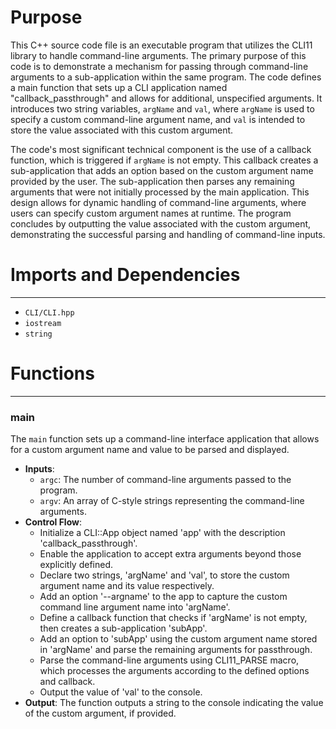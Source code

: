 # Purpose
This C++ source code file is an executable program that utilizes the CLI11 library to handle command-line arguments. The primary purpose of this code is to demonstrate a mechanism for passing through command-line arguments to a sub-application within the same program. The code defines a main function that sets up a CLI application named "callback_passthrough" and allows for additional, unspecified arguments. It introduces two string variables, `argName` and `val`, where `argName` is used to specify a custom command-line argument name, and `val` is intended to store the value associated with this custom argument.

The code's most significant technical component is the use of a callback function, which is triggered if `argName` is not empty. This callback creates a sub-application that adds an option based on the custom argument name provided by the user. The sub-application then parses any remaining arguments that were not initially processed by the main application. This design allows for dynamic handling of command-line arguments, where users can specify custom argument names at runtime. The program concludes by outputting the value associated with the custom argument, demonstrating the successful parsing and handling of command-line inputs.
# Imports and Dependencies

---
- `CLI/CLI.hpp`
- `iostream`
- `string`


# Functions

---
### main<!-- {{#callable:main}} -->
The `main` function sets up a command-line interface application that allows for a custom argument name and value to be parsed and displayed.
- **Inputs**:
    - `argc`: The number of command-line arguments passed to the program.
    - `argv`: An array of C-style strings representing the command-line arguments.
- **Control Flow**:
    - Initialize a CLI::App object named 'app' with the description 'callback_passthrough'.
    - Enable the application to accept extra arguments beyond those explicitly defined.
    - Declare two strings, 'argName' and 'val', to store the custom argument name and its value respectively.
    - Add an option '--argname' to the app to capture the custom command line argument name into 'argName'.
    - Define a callback function that checks if 'argName' is not empty, then creates a sub-application 'subApp'.
    - Add an option to 'subApp' using the custom argument name stored in 'argName' and parse the remaining arguments for passthrough.
    - Parse the command-line arguments using CLI11_PARSE macro, which processes the arguments according to the defined options and callback.
    - Output the value of 'val' to the console.
- **Output**: The function outputs a string to the console indicating the value of the custom argument, if provided.


